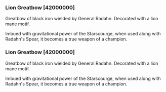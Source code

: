 ### Lion Greatbow [42000000]

Greatbow of black iron wielded by General Radahn. Decorated with a lion mane motif.

Imbued with gravitational power of the Starscourge, when used along with Radahn's Spear, it becomes a true weapon of a champion.### Lion Greatbow [42000000]

Greatbow of black iron wielded by General Radahn. Decorated with a lion mane motif.

Imbued with gravitational power of the Starscourge, when used along with Radahn's Spear, it becomes a true weapon of a champion.